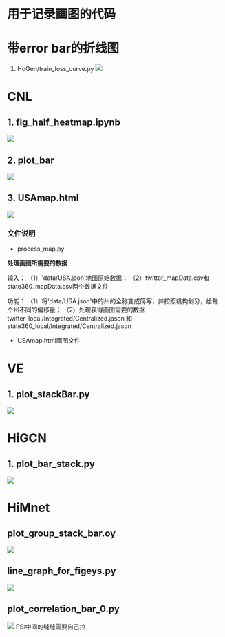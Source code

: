 # 用于记录画图的代码



# 带error bar的折线图

1. HoGen/train_loss_curve.py
![](fig/training_loss.svg)

# CNL

## 1. fig_half_heatmap.ipynb
![](fig/corr_map.svg)


## 2. plot_bar
![](fig/empirical_results_GAT.svg)

## 3. USAmap.html

![](fig/cnl_usmap.png)

### 文件说明
* process_map.py

**处理画图所需要的数据**

输入：
（1）'data/USA.json'地图原始数据；
（2）twitter_mapData.csv和state360_mapData.csv两个数据文件

功能：
（1）将'data/USA.json'中的州的全称变成简写，并按照机构划分，给每个州不同的偏移量；
（2）处理获得画图需要的数据twitter_local/Integrated/Centralized.jason 和 state360_local/Integrated/Centralized.jason

* USAmap.html画图文件

# VE

## 1. plot_stackBar.py
![](fig/stack_robustness.svg)




# HiGCN

## 1. plot_bar_stack.py
![](fig/Actor_stackbar.svg)


# HiMnet

## plot_group_stack_bar.oy
![](fig/group_stact_bar.svg)

## line_graph_for_figeys.py
![](fig/himnet_figeys.svg)

## plot_correlation_bar_0.py
![](fig/0-corr.svg)
PS:中间的缝缝需要自己拉



